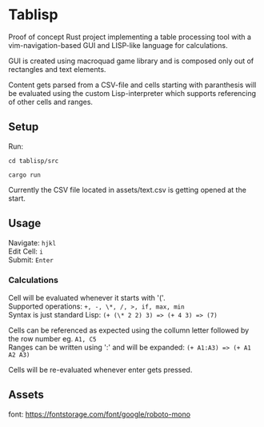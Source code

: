 # Tablisp

Proof of concept Rust project implementing a table processing tool with a vim-navigation-based GUI and LISP-like language for calculations.

GUI is created using macroquad game library and is composed only out of rectangles and text elements.

Content gets parsed from a CSV-file and cells starting with paranthesis will be evaluated using the custom Lisp-interpreter which supports referencing of other cells and ranges.

## Setup

Run:
```
cd tablisp/src

cargo run
```

Currently the CSV file located in assets/text.csv is getting opened at the start.  

## Usage
Navigate:  ``hjkl``  
Edit Cell: ``i``  
Submit: ``Enter``  

### Calculations
Cell will be evaluated whenever it starts with '('.  
Supported operations: ``+, -, \*, /, >, if, max, min``  
Syntax is just standard Lisp: ``(+ (\* 2 2) 3) => (+ 4 3) => (7)``  

Cells can be referenced as expected using the collumn letter followed by the row number eg. ``A1, C5``  
Ranges can be written using ':' and will be expanded: ``(+ A1:A3) => (+ A1 A2 A3)``  

Cells will be re-evaluated whenever enter gets pressed.

## Assets
font: https://fontstorage.com/font/google/roboto-mono
